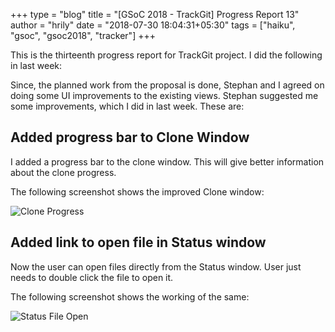 +++
type = "blog"
title = "[GSoC 2018 - TrackGit] Progress Report 13"
author = "hrily"
date = "2018-07-30 18:04:31+05:30"
tags = ["haiku", "gsoc", "gsoc2018", "tracker"]
+++

This is the thirteenth progress report for TrackGit project. I did the following in last week:

Since, the planned work from the proposal is done, Stephan and I agreed on doing some UI improvements to the existing views. Stephan suggested me some improvements, which I did in last week. These are:

## Added progress bar to Clone Window

I added a progress bar to the clone window. This will give better information about the clone progress.

The following screenshot shows the improved Clone window:

![Clone Progress](/files/blog/hrily/Clone-Progress.jpg)


## Added link to open file in Status window

Now the user can open files directly from the Status window. User just needs to double click the file to open it.

The following screenshot shows the working of the same:

![Status File Open](/files/blog/hrily/Status-File-Open.jpg)